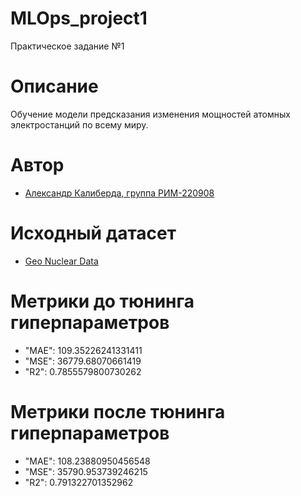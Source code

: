 # MLOps_project1
Практическое задание №1

# Описание
Обучение модели предсказания изменения мощностей атомных электростанций по всему миру.

# Автор
* [Александр Калиберда, группа РИМ-220908](https://github.com/computer-gibs)

# Исходный датасет
* [Geo Nuclear Data](https://www.kaggle.com/datasets/mexwell/geo-nuclear-data)

# Метрики до тюнинга гиперпараметров
* "MAE": 109.35226241331411
* "MSE": 36779.68070661419
* "R2": 0.7855579800730262

# Метрики после тюнинга гиперпараметров
* "MAE": 108.23880950456548
* "MSE": 35790.953739246215
* "R2": 0.791322701352962
